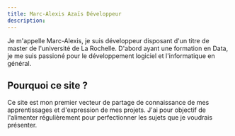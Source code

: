 ```yaml
---
title: Marc-Alexis Azaïs Développeur
description:
---
```


Je m'appelle Marc-Alexis, je suis développeur disposant d'un titre de master de l'université de La Rochelle. D'abord ayant une formation en Data, je me suis passioné pour le développement logiciel et l'informatique en général.

## Pourquoi ce site ?

Ce site est mon premier vecteur de partage de connaissance de mes apprentissages et d'expression de mes projets. J'ai pour objectif de l'alimenter régulièrement pour perfectionner les sujets que je voudrais présenter.